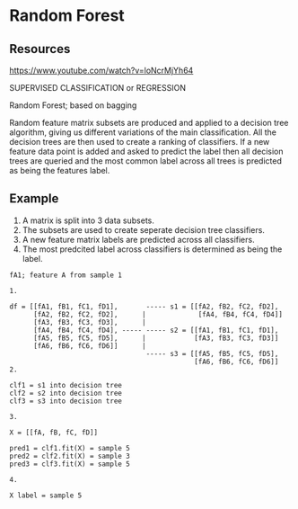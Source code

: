 # Random Forest
## Resources
https://www.youtube.com/watch?v=loNcrMjYh64

SUPERVISED CLASSIFICATION or REGRESSION

Random Forest; based on bagging

Random feature matrix subsets are produced and applied to a decision tree algorithm, giving us different variations of the main classification. All the decision trees are then used to create a ranking of classifiers. If a new feature data point is added and asked to predict the label then all decision trees are queried and the most common label across all trees is predicted as being the features label.

## Example
1. A matrix is split into 3 data subsets. 
2. The subsets are used to create seperate decision tree classifiers.
3. A new feature matrix labels are predicted across all classifiers.
4. The most predcited label across classifiers is determined as being the label.

```
fA1; feature A from sample 1

1. 

df = [[fA1, fB1, fC1, fD1],       ----- s1 = [[fA2, fB2, fC2, fD2],
      [fA2, fB2, fC2, fD2],      |             [fA4, fB4, fC4, fD4]]
      [fA3, fB3, fC3, fD3],      |
      [fA4, fB4, fC4, fD4], ----- ----- s2 = [[fA1, fB1, fC1, fD1],
      [fA5, fB5, fC5, fD5],      |            [fA3, fB3, fC3, fD3]]
      [fA6, fB6, fC6, fD6]]      | 
                                  ----- s3 = [[fA5, fB5, fC5, fD5],
                                              [fA6, fB6, fC6, fD6]]
2. 

clf1 = s1 into decision tree
clf2 = s2 into decision tree
clf3 = s3 into decision tree

3.

X = [[fA, fB, fC, fD]]

pred1 = clf1.fit(X) = sample 5
pred2 = clf2.fit(X) = sample 3
pred3 = clf3.fit(X) = sample 5

4.

X label = sample 5
```













